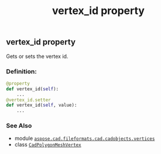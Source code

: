 ﻿---
title: vertex_id property
second_title: Aspose.CAD for Python via .NET API References
description: 
type: docs
weight: 560
url: /python-net/aspose.cad.fileformats.cad.cadobjects.vertices/cadpolygonmeshvertex/vertex_id/
is_root: false
---

## vertex_id property


Gets or sets the vertex id.
### Definition:
```python
@property
def vertex_id(self):
    ...
@vertex_id.setter
def vertex_id(self, value):
    ...
```

### See Also
* module [`aspose.cad.fileformats.cad.cadobjects.vertices`](../../)
* class [`CadPolygonMeshVertex`](/cad/python-net/aspose.cad.fileformats.cad.cadobjects.vertices/cadpolygonmeshvertex)
